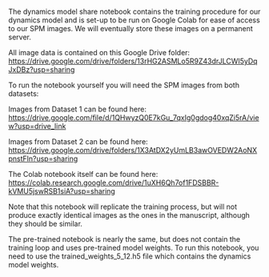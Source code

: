 The dynamics model share notebook contains the training procedure for our dynamics model and is set-up to be run on Google Colab for ease of access to our SPM images. We will eventually store these images on a permanent server.

All image data is contained on this Google Drive folder: https://drive.google.com/drive/folders/13rHG2ASMLo5R9Z43drJLCWI5yDqJxDBz?usp=sharing

To run the notebook yourself you will need the SPM images from both datasets: 

Images from Dataset 1 can be found here: https://drive.google.com/file/d/1QHwyzQ0E7kGu_7qxIg0gdog40xqZi5rA/view?usp=drive_link

Images from Dataset 2 can be found here: https://drive.google.com/drive/folders/1X3AtDX2yUmLB3awOVEDW2AoNXpnstFln?usp=sharing

The Colab notebook itself can be found here: https://colab.research.google.com/drive/1uXH6Qh7of1FDSBBR-kVMU5jswRSB1siA?usp=sharing

Note that this notebook will replicate the training process, but will not produce exactly identical images as the ones in the manuscript, although they should be similar. 

The pre-trained notebook is nearly the same, but does not contain the training loop and uses pre-trained model weights. To run this notebook, you need to use the trained_weights_5_12.h5 file which contains the dynamics model weights.
